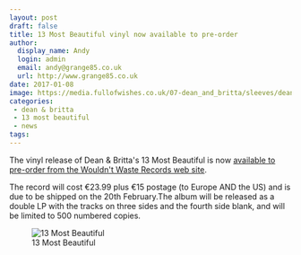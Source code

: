 ```yaml
---
layout: post
draft: false
title: 13 Most Beautiful vinyl now available to pre-order
author:
  display_name: Andy
  login: admin
  email: andy@grange85.co.uk
  url: http://www.grange85.co.uk
date: 2017-01-08
image: https://media.fullofwishes.co.uk/07-dean_and_britta/sleeves/dean-and-britta-13-most-beautiful-ww.jpg
categories:
 - dean & britta
 - 13 most beautiful
 - news
tags:
---
```

<p class="lead">The vinyl release of Dean & Britta's 13 Most Beautiful is now <a href="https://ww-records.com/store.ehtml/products/dean-britta.html">available to pre-order from the Wouldn't Waste Records web site</a>.</p>
<p>The record will cost &euro;23.99 plus &euro;15 postage (to Europe AND the US) and is due to be shipped on the 20th February.</p?
<p>The album will be released as a double LP with the tracks on three sides and the fourth side blank, and will be limited to 500 numbered copies.</p>

<figure class="caption aligncenter"><img src="https://media.fullofwishes.co.uk/07-dean_and_britta/sleeves/dean-and-britta-13-most-beautiful-ww.jpg" alt="13 Most Beautiful" /><figcaption class="caption-text">13 Most Beautiful</figcaption></figure>
